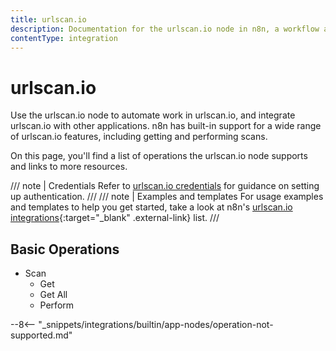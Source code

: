 ```yaml
---
title: urlscan.io
description: Documentation for the urlscan.io node in n8n, a workflow automation platform. Includes details of operations and configuration, and links to examples and credentials information.
contentType: integration
---
```


# urlscan.io

Use the urlscan.io node to automate work in urlscan.io, and integrate urlscan.io with other applications. n8n has built-in support for a wide range of urlscan.io features, including getting and performing scans. 

On this page, you'll find a list of operations the urlscan.io node supports and links to more resources.

/// note | Credentials
Refer to [urlscan.io credentials](/integrations/builtin/credentials/urlscanio/) for guidance on setting up authentication. 
///
/// note | Examples and templates
For usage examples and templates to help you get started, take a look at n8n's [urlscan.io integrations](https://n8n.io/integrations/urlscanio/){:target="_blank" .external-link} list.
///

## Basic Operations

* Scan
    * Get
    * Get All
    * Perform

--8<-- "_snippets/integrations/builtin/app-nodes/operation-not-supported.md"
